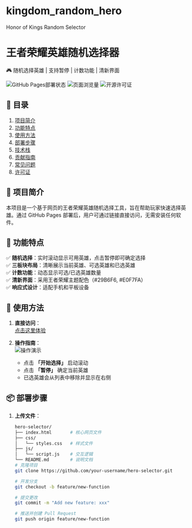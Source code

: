 # kingdom_random_hero
Honor of Kings Random Selector
# 王者荣耀英雄随机选择器
🎮 随机选择英雄 | 支持暂停 | 计数功能 | 清新界面

![GitHub Pages部署状态](https://img.shields.io/github/deployments/wangzherongyao/hero-selector/github-pages?label=GitHub%20Pages)
![页面浏览量](https://visitor-badge.glitch.me/badge?page_id=wangzherongyao.hero-selector)
![开源许可证](https://img.shields.io/github/license/wangzherongyao/hero-selector)

## 📖 目录
1. [项目简介](#-项目简介)
2. [功能特点](#-功能特点)
3. [使用方法](#-使用方法)
4. [部署步骤](#-部署步骤)
5. [技术栈](#-技术栈)
6. [贡献指南](#-贡献指南)
7. [常见问题](#-常见问题)
8. [许可证](#-许可证)


## 🌟 项目简介
本项目是一个基于网页的王者荣耀英雄随机选择工具，旨在帮助玩家快速选择英雄。通过 GitHub Pages 部署后，用户可通过链接直接访问，无需安装任何软件。


## 🎯 功能特点
✅ **随机选择**：实时滚动显示可用英雄，点击暂停即可确定选择  
✅ **三板块布局**：清晰展示当前英雄、可选英雄和已选英雄  
✅ **计数功能**：动态显示可选/已选英雄数量  
✅ **清新界面**：采用王者荣耀主题配色（#29B6F6, #E0F7FA）  
✅ **响应式设计**：适配手机和平板设备  


## 🚀 使用方法
1. **直接访问**：  
   [点击这里体验](https://wgdc0824.github.io/kingdom_random_hero/)

2. **操作指南**：  
   ![操作演示]([https://user-images.githubusercontent.com/113437698/236624232-8e3f6e6f-5f7e-4d4d-8f0a-3a3a0f5f5a5e.png](https://github.com/WgDc0824/kingdom_random_hero/blob/main/image.jpg))  
   - 点击 **「开始选择」** 启动滚动  
   - 点击 **「暂停」** 确定当前英雄  
   - 已选英雄会从列表中移除并显示在右侧  


## 📦 部署步骤
1. **上传文件**：  
   ```bash
   hero-selector/
   ├── index.html       # 核心网页文件
   ├── css/
   │   └── styles.css   # 样式文件
   ├── js/
   │   └── script.js    # 交互逻辑
   └── README.md        # 说明文档
   # 克隆项目
   git clone https://github.com/your-username/hero-selector.git
   
   # 开发分支
   git checkout -b feature/new-function
   
   # 提交更改
   git commit -m "Add new feature: xxx"
   
   # 推送并创建 Pull Request
   git push origin feature/new-function
